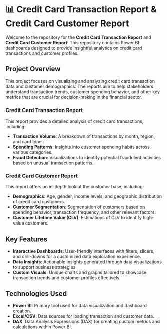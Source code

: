 # 📊 Credit Card Transaction Report & Credit Card Customer Report

Welcome to the repository for the **Credit Card Transaction Report** and **Credit Card Customer Report**! This repository contains Power BI dashboards designed to provide insightful analytics on credit card transactions and customer profiles.

## Project Overview

This project focuses on visualizing and analyzing credit card transaction data and customer demographics. The reports aim to help stakeholders understand transaction trends, customer spending behavior, and other key metrics that are crucial for decision-making in the financial sector.


### Credit Card Transaction Report

This report provides a detailed analysis of credit card transactions, including:

- **Transaction Volume**: A breakdown of transactions by month, region, and card type.
- **Spending Patterns**: Insights into customer spending habits across various categories.
- **Fraud Detection**: Visualizations to identify potential fraudulent activities based on unusual transaction patterns.

### Credit Card Customer Report

This report offers an in-depth look at the customer base, including:

- **Demographics**: Age, gender, income levels, and geographic distribution of credit card customers.
- **Customer Segmentation**: Segmentation of customers based on spending behavior, transaction frequency, and other relevant factors.
- **Customer Lifetime Value (CLV)**: Estimations of CLV to identify high-value customers.

## Key Features

- **Interactive Dashboards**: User-friendly interfaces with filters, slicers, and drill-downs for a customized data exploration experience.
- **Data Insights**: Actionable insights generated through data visualizations to support business strategies.
- **Custom Visuals**: Unique charts and graphs tailored to showcase transaction trends and customer profiles effectively.

## Technologies Used

- **Power BI**: Primary tool used for data visualization and dashboard creation.
- **Excel/CSV**: Data sources for loading transaction and customer data.
- **DAX**: Data Analysis Expressions (DAX) for creating custom metrics and calculations within Power BI.


